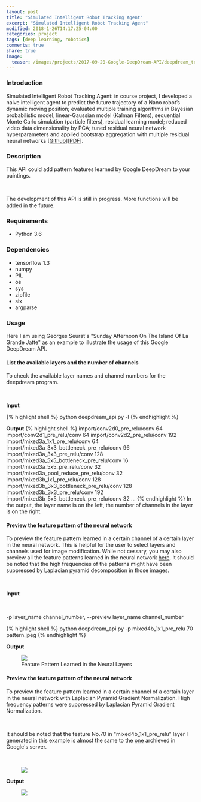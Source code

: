 ```yaml
---
layout: post
title: "Simulated Intelligent Robot Tracking Agent"
excerpt: "Simulated Intelligent Robot Tracking Agent"
modified: 2018-1-26T14:17:25-04:00
categories: project
tags: [deep learning, robotics]
comments: true
share: true
image:
  teaser: /images/projects/2017-09-20-Google-DeepDream-API/deepdream_teaser.png
---
```


### Introduction

Simulated Intelligent Robot Tracking Agent: in course project, I developed a naive intelligent agent to predict the future trajectory of a Nano robot’s dynamic moving position; 
evaluated multiple training algorithms in Bayesian probabilistic model, linear-Gaussian model (Kalman Filters), sequential Monte Carlo simulation (particle filters), 
residual learning model; reduced video data dimensionality by PCA; tuned residual neural network hyperparameters 
and applied bootstrap aggregation with multiple residual neural networks [<a href ="https://github.com/zzh237/cs8803-AI4R">Github</a>][<a href ="https://drive.google.com/open?id=1h349nlaTj-p_aJAxRO1wWl6PvWtd7ose">PDF</a>].

### Description

This API could add pattern features learned by Google DeepDream to your paintings. 

<br />

The development of this API is still in progress. More functions will be added in the future.

### Requirements

* Python 3.6

### Dependencies

* tensorflow 1.3
* numpy
* PIL
* os
* sys
* zipfile
* six
* argparse

### Usage

Here I am using Georges Seurat's "Sunday Afternoon On The Island Of La Grande Jatte" as an example to illustrate the usage of this Google DeepDream API.

#### List the available layers and the number of channels

To check the available layer names and channel numbers for the deepdream program. 

<br />

**Input**

{% highlight shell %}
python deepdream_api.py -l
{% endhighlight %}

**Output**
{% highlight shell %}
import/conv2d0_pre_relu/conv 64
import/conv2d1_pre_relu/conv 64
import/conv2d2_pre_relu/conv 192
import/mixed3a_1x1_pre_relu/conv 64
import/mixed3a_3x3_bottleneck_pre_relu/conv 96
import/mixed3a_3x3_pre_relu/conv 128
import/mixed3a_5x5_bottleneck_pre_relu/conv 16
import/mixed3a_5x5_pre_relu/conv 32
import/mixed3a_pool_reduce_pre_relu/conv 32
import/mixed3b_1x1_pre_relu/conv 128
import/mixed3b_3x3_bottleneck_pre_relu/conv 128
import/mixed3b_3x3_pre_relu/conv 192
import/mixed3b_5x5_bottleneck_pre_relu/conv 32
...
{% endhighlight %}
In the output, the layer name is on the left, the number of channels in the layer is on the right.


#### Preview the feature pattern of the neural network

To preview the feature pattern learned in a certain channel of a certain layer in the neural network. This is helpful for the user to select layers and channels used for image modification. While not cessary, you may also preview all the feature patterns learned in the neural network [here](http://storage.googleapis.com/deepdream/visualz/tensorflow_inception/index.html). It should be noted that the high frequencies of the patterns might have been suppressed by Laplacian pyramid decomposition in those images.

<br />

**Input**

<br />

-p layer_name channel_number, --preview layer_name channel_number

{% highlight shell %}
python deepdream_api.py -p mixed4b_1x1_pre_relu 70 pattern.jpeg
{% endhighlight %}

**Output**

<div class = "titled-image">
<figure>
    <img src = "{{ site.url }}/images/projects/2017-09-20-Google-DeepDream-API/pattern.jpeg">
    <figcaption>Feature Pattern Learned in the Neural Layers</figcaption>
</figure>
</div>

#### Preview the feature pattern of the neural network

To preview the feature pattern learned in a certain channel of a certain layer in the neural network with Laplacian Pyramid Gradient Normalization. High frequency patterns were suppressed by Laplacian Pyramid Gradient Normalization.

<br />

It should be noted that the feature No.70 in "mixed4b_1x1_pre_relu" layer I generated in this example is almost the same to the [one](http://storage.googleapis.com/deepdream/visualz/tensorflow_inception/mixed4b_1x1_pre_relu.html) archieved in Google's server. 

<br />


<div class = "titled-image">
<figure>
    <img src = "{{ site.url }}/images/projects/2017-09-20-Google-DeepDream-API/sunday_afternoon.jpg">
</figure>
</div>

**Output**

<div class = "titled-image">
<figure>
    <img src = "{{ site.url }}/images/projects/2017-09-20-Google-DeepDream-API/sunday_afternoon_deepdream_lap.jpeg">
</figure>
</div>

